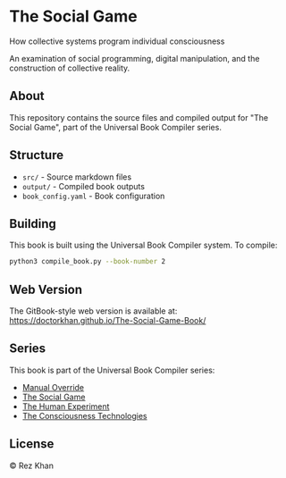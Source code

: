 # The Social Game

How collective systems program individual consciousness

An examination of social programming, digital manipulation, and the construction of collective reality.

## About

This repository contains the source files and compiled output for "The Social Game", part of the Universal Book Compiler series.

## Structure

- `src/` - Source markdown files
- `output/` - Compiled book outputs
- `book_config.yaml` - Book configuration

## Building

This book is built using the Universal Book Compiler system. To compile:

```bash
python3 compile_book.py --book-number 2
```

## Web Version

The GitBook-style web version is available at: https://doctorkhan.github.io/The-Social-Game-Book/

## Series

This book is part of the Universal Book Compiler series:
- [Manual Override](https://github.com/DoctorKhan/Manual-Override-Book)
- [The Social Game](https://github.com/DoctorKhan/The-Social-Game-Book)  
- [The Human Experiment](https://github.com/DoctorKhan/The-Human-Experiment-Book)
- [The Consciousness Technologies](https://github.com/DoctorKhan/The-Consciousness-Technologies-Book)

## License

© Rez Khan

